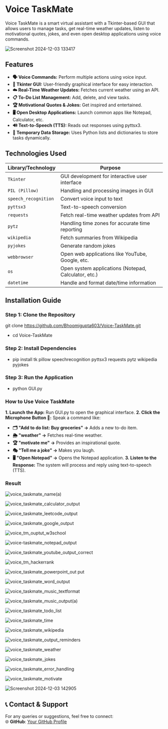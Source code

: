 # Voice TaskMate
Voice TaskMate is a smart virtual assistant with a Tkinter-based GUI that allows users to manage tasks, get real-time weather updates, listen to motivational quotes, jokes, and even open desktop applications using voice commands.

![Screenshot 2024-12-03 133417](https://github.com/user-attachments/assets/87fd9f2e-183c-4fe4-bb66-5f5b76b37a88)

## Features
- **🗣️ Voice Commands:** Perform multiple actions using voice input.
- **🎨 Tkinter GUI:** User-friendly graphical interface for easy interaction.
- **☁️ Real-Time Weather Updates:** Fetches current weather using an API.
- **📋 To-Do List Management:** Add, delete, and view tasks.
- **🏆 Motivational Quotes & Jokes:** Get inspired and entertained.
- **🖥️ Open Desktop Applications:** Launch common apps like Notepad, Calculator, etc.
- **🔊 Text-to-Speech (TTS):** Reads out responses using pyttsx3.
- **📌 Temporary Data Storage:** Uses Python lists and dictionaries to store tasks dynamically.

## Technologies Used

| Library/Technology      | Purpose                                         |
|------------------------|-------------------------------------------------|
| `Tkinter`             | GUI development for interactive user interface  |
| `PIL (Pillow)`        | Handling and processing images in GUI           |
| `speech_recognition`  | Convert voice input to text                      |
| `pyttsx3`             | Text-to-speech conversion                        |
| `requests`            | Fetch real-time weather updates from API         |
| `pytz`               | Handling time zones for accurate time reporting   |
| `wikipedia`          | Fetch summaries from Wikipedia                    |
| `pyjokes`            | Generate random jokes                             |
| `webbrowser`         | Open web applications like YouTube, Google, etc.  |
| `os`                 | Open system applications (Notepad, Calculator, etc.) |
| `datetime`           | Handle and format date/time information           |

## Installation Guide
### Step 1: Clone the Repository
git clone https://github.com/Bhoomigupta603/Voice-TaskMate.git
- cd Voice-TaskMate

### Step 2: Install Dependencies
- pip install tk pillow speechrecognition pyttsx3 requests pytz wikipedia pyjokes

### Step 3: Run the Application
- python GUI.py

### How to Use Voice TaskMate
**1. Launch the App:** Run GUI.py to open the graphical interface.
**2. Click the Microphone Button 🎤:** Speak a command like:
- **🗂 "Add to do list: Buy groceries" →** Adds a new to-do item.
- **🌦 "weather" →** Fetches real-time weather.
- **🏆 "motivate me" →** Provides an inspirational quote.
- **🎭 "Tell me a joke" →** Makes you laugh.
- **🖥 "Open Notepad" →** Opens the Notepad application.
**3. Listen to the Response:** The system will process and reply using text-to-speech (TTS).

### Result
![voice_taskmate_name(a)](https://github.com/user-attachments/assets/17490699-b1e5-4ad9-aa06-0c97121c4f16)

![voice_taskmate_calculator_output](https://github.com/user-attachments/assets/787c86f5-7b98-4380-a865-1b444c1ee28c)

![voice_taskmate_leetcode_output](https://github.com/user-attachments/assets/560adf90-21e4-4e94-afba-2ad5857adc70)

![voice_taskmate_google_output](https://github.com/user-attachments/assets/537820ef-03fb-42ac-9bb6-3d63dc2c0ca9)

![voice_tm_ouptut_w3school](https://github.com/user-attachments/assets/82ef0893-1948-4446-be46-53d5315228c0)

![voice-taskmate_notepad_output](https://github.com/user-attachments/assets/2cac77a5-1199-49a3-a875-27e484ae3cd8)

![voice_taskmate_youtube_output_correct](https://github.com/user-attachments/assets/7c160441-7fa3-4e1f-8dc2-430eac3c6791)

![voice_tm_hackerrank](https://github.com/user-attachments/assets/f41408f6-1d5a-458a-8fdd-452d08532e6b)

![voice_taskmate_powerpoint_out put](https://github.com/user-attachments/assets/7de5760f-6073-428a-90d9-c0f7d9eb9a1f)

![voice_taskmate_word_output](https://github.com/user-attachments/assets/6cfe1a02-d4fe-4a29-b095-d6f71a2efba3)

![voice_taskmate_music_textformat](https://github.com/user-attachments/assets/acf1c472-02a6-4ff8-a491-df12784d24a1)

![voice_taskmate_music_output(a)](https://github.com/user-attachments/assets/fa028d7d-38aa-4a6a-92ba-6378db3f9662)

![voice_taskmate_todo_list](https://github.com/user-attachments/assets/0cdef6b2-3f60-462d-a386-10253eb8283c)

![voice_taskmate_time](https://github.com/user-attachments/assets/b24283c4-ad3f-4144-ba69-a9c641390348)

![voice_taskmate_wikipedia](https://github.com/user-attachments/assets/9a15a0a2-d0ac-4800-90dc-c9a2449739cf)

![voice_taskmate_output_reminders](https://github.com/user-attachments/assets/738aa8e6-eeaf-4f63-a602-233288115a2d)

![voice_taskmate_weather](https://github.com/user-attachments/assets/2d352a50-0a21-49ba-8f07-7e93314ab175)

![voice_taskmate_jokes](https://github.com/user-attachments/assets/a824b3c8-acac-4b7a-af0c-2822435130ed)

![voice_taskmate_error_handling](https://github.com/user-attachments/assets/85fe2a5d-0c2f-4c34-b4c0-2b0dddad8f8c)

![voice_taskmate_motivate](https://github.com/user-attachments/assets/92fdb42f-ea6d-42b0-be99-b8101ea96d17)

![Screenshot 2024-12-03 142905](https://github.com/user-attachments/assets/eba80601-71a7-4a27-93f2-e328b2f68e19)







## 📞 Contact & Support  
For any queries or suggestions, feel free to connect:  
🌐 **GitHub**: [Your GitHub Profile](https://github.com/Bhoomigupta603)



